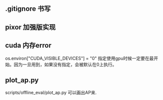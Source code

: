 ## .gitignore 书写

## pixor 加强版实现

## cuda 内存error
os.environ["CUDA_VISIBLE_DEVICES"] = "0"
指定使用gpu时候一定要在最开始。因为一旦用到，如果没有指定，会被默认在0上执行。

## plot_ap.py
scripts/offline_eval/plot_ap.py
可以画出AP来.
